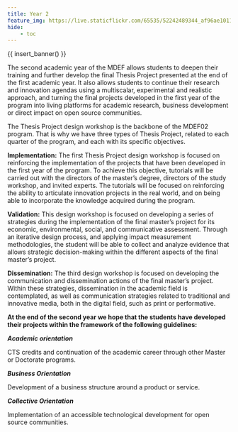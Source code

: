 ```yaml
---
title: Year 2
feature_img: https://live.staticflickr.com/65535/52242489344_af96ae1011_o.jpg
hide:
    - toc
---
```


{{ insert_banner() }}

The second academic year of the MDEF allows students to deepen their training and further develop the final Thesis Project presented at the end of the first academic year. It also allows students to continue their research and innovation agendas using a multiscalar, experimental and realistic approach, and turning the final projects developed in the first year of the program into living platforms for academic research, business development or direct impact on open source communities.

The Thesis Project design workshop is the backbone of the MDEF02 program. That is why we have three types of Thesis Project, related to each quarter of the program, and each with its specific objectives.

**Implementation:** The first Thesis Project design workshop is focused on reinforcing the implementation of the projects that have been developed in the first year of the program. To achieve this objective, tutorials will be carried out with the directors of the master’s degree, directors of the study workshop, and invited experts. The tutorials will be focused on reinforcing the ability to articulate innovation projects in the real world, and on being able to incorporate the knowledge acquired during the program.

**Validation:** This design workshop is focused on developing a series of strategies during the implementation of the final master’s project for its economic, environmental, social, and communicative assessment. Through an iterative design process, and applying impact measurement methodologies, the student will be able to collect and analyze evidence that allows strategic decision-making within the different aspects of the final master’s project.

**Dissemination:** The third design workshop is focused on developing the communication and dissemination actions of the final master’s project. Within these strategies, dissemination in the academic field is contemplated, as well as communication strategies related to traditional and innovative media, both in the digital field, such as print or performative.

**At the end of the second year we hope that the students have developed their projects within the
framework of the following guidelines:**

***Academic orientation***

CTS credits and continuation of the academic career through other Master or Doctorate programs.

***Business Orientation***

Development of a business structure around a product or service.

***Collective Orientation***

Implementation of an accessible technological development for open source communities.
